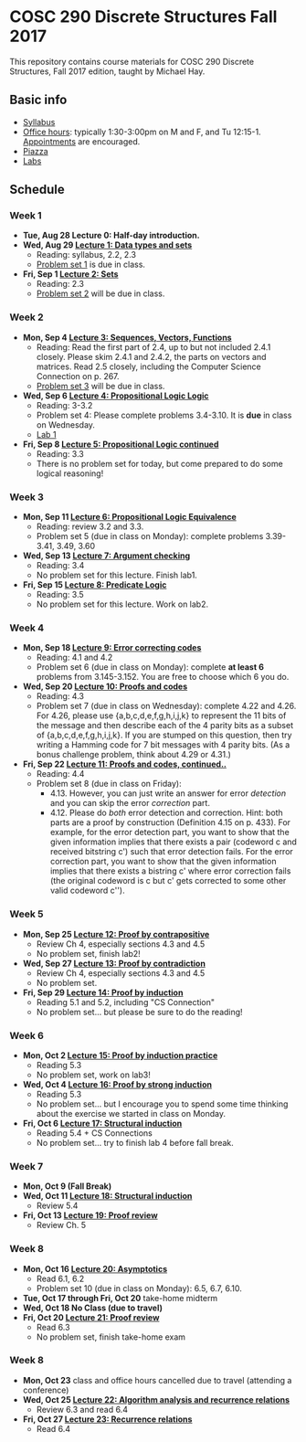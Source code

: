 # COSC 290 Discrete Structures Fall 2017

This repository contains course materials for COSC 290 Discrete Structures, Fall 2017 edition, taught by Michael Hay.

## Basic info

- [Syllabus](syllabus.pdf)
- [Office hours](https://goo.gl/6STXDi): typically 1:30-3:00pm on M and F, and Tu 12:15-1. [Appointments](https://goo.gl/6STXDi) are encouraged.
- [Piazza](https://piazza.com/class/j6wy4c4b6j73om)
- [Labs](https://github.com/colgate-cosc290/cosc290-fall2017/tree/master/labs/)

## Schedule

### Week 1

- **Tue, Aug 28 Lecture 0:  Half-day introduction.**
- **Wed, Aug 29 [Lecture 1:  Data types and sets](lecture/lecture1basics.pdf)**
    + Reading: syllabus, 2.2, 2.3
    + [Problem set 1](problemsets/ps1.pdf) is due in class.
- **Fri, Sep 1 [Lecture 2: Sets](lecture/lecture2sets.pdf)**
    + Reading: 2.3
    + [Problem set 2](problemsets/ps2.pdf) will be due in class.

### Week 2

- **Mon, Sep 4 [Lecture 3: Sequences, Vectors, Functions](lecture/lecture3functions.pdf)**
    + Reading: Read the first part of 2.4, up to but not included 2.4.1 closely.  Please skim 2.4.1 and 2.4.2, the parts on vectors and matrices.  Read 2.5 closely, including the Computer Science Connection on p. 267.
    + [Problem set 3](problemsets/ps3.pdf) will be due in class.
- **Wed, Sep 6 [Lecture 4: Propositional Logic Logic](lecture/lecture4propositional_logic.pdf)**
    + Reading: 3-3.2
    + Problem set 4: Please complete problems 3.4-3.10. It is **due** in class on Wednesday.
    + [Lab 1](labs/lab1/README.md)
- **Fri, Sep 8 [Lecture 5: Propositional Logic continued](lecture/lecture5propositional_logic.pdf)**
    + Reading: 3.3
    + There is no problem set for today, but come prepared to do some logical reasoning!

### Week 3

- **Mon, Sep 11 [Lecture 6: Propositional Logic Equivalence](lecture/lecture6equivalences.pdf)**
    + Reading: review 3.2 and 3.3.
    + Problem set 5 (due in class on Monday): complete problems 3.39-3.41, 3.49, 3.60
- **Wed, Sep 13 [Lecture 7: Argument checking](lecture/lecture7arguments.pdf)**
    + Reading: 3.4
    + No problem set for this lecture.  Finish lab1.
- **Fri, Sep 15 [Lecture 8: Predicate Logic](lecture/lecture8predicate_logic.pdf)**
    + Reading: 3.5
    + No problem set for this lecture.  Work on lab2.

### Week 4

- **Mon, Sep 18 [Lecture 9: Error correcting codes](lecture/lecture9error_correcting_codes.pdf)**
    + Reading: 4.1 and 4.2
    + Problem set 6 (due in class on Monday): complete **at least 6** problems from 3.145-3.152.  You are free to choose which 6 you do.
- **Wed, Sep 20 [Lecture 10: Proofs and codes](lecture/lecture10proofs_and_codes.pdf)**
    + Reading: 4.3
    + Problem set 7 (due in class on Wednesday): complete 4.22 and 4.26.  For 4.26, please use {a,b,c,d,e,f,g,h,i,j,k} to represent the 11 bits of the message and then describe each of the 4 parity bits as a subset of {a,b,c,d,e,f,g,h,i,j,k}.  If you are stumped on this question, then try writing a Hamming code for 7 bit messages with 4 parity bits.  (As a bonus challenge problem, think about 4.29 or 4.31.)
- **Fri, Sep 22 [Lecture 11: Proofs and codes, continued..](lecture/lecture11.pdf)**
    + Reading: 4.4
    + Problem set 8 (due in class on Friday):
      * 4.13.  However, you can just write an answer for error *detection* and you can skip the error *correction* part.
      * 4.12.  Please do *both* error detection and correction.  Hint: both parts are a proof by construction (Definition 4.15 on p. 433).  For example, for the error detection part, you want to show that the given information implies that there exists a pair (codeword c and received bitstring c') such that error detection fails.  For the error correction part, you want to show that the given information implies that there exists a bistring c' where error correction fails (the original codeword is c but c' gets corrected to some other valid codeword c'').

### Week 5

- **Mon, Sep 25 [Lecture 12: Proof by contrapositive](lecture/lecture12proof_by_contrapositive.pdf)**
  + Review Ch 4, especially sections 4.3 and 4.5
  + No problem set, finish lab2!
- **Wed, Sep 27 [Lecture 13: Proof by contradiction](lecture/lecture13proof_by_contradiction.pdf)**
  + Review Ch 4, especially sections 4.3 and 4.5
  + No problem set.
- **Fri, Sep 29 [Lecture 14: Proof by induction](lecture/lecture14proof_by_induction.pdf)**
  + Reading 5.1 and 5.2, including "CS Connection"
  + No problem set...  but please be sure to do the reading!

### Week 6

- **Mon, Oct 2 [Lecture 15: Proof by induction practice](lecture/lecture15exercise.pdf)**
  + Reading 5.3
  + No problem set, work on lab3!
- **Wed, Oct 4 [Lecture 16: Proof by strong induction](lecture/lecture16strong_induction.pdf)**
  + Reading 5.3
  + No problem set...  but I encourage you to spend some time thinking about the exercise we started in class on Monday.
- **Fri, Oct 6 [Lecture 17: Structural induction](lecture/lecture17structural_induction.pdf)**
    + Reading 5.4 + CS Connections
    + No problem set...  try to finish lab 4 before fall break.

### Week 7

- **Mon, Oct 9 (Fall Break)**
- **Wed, Oct 11 [Lecture 18: Structural induction](lecture/lecture18structural_induction2.pdf)**
  + Review 5.4
- **Fri, Oct 13 [Lecture 19: Proof review](lecture/lecture19proof_wrapup.pdf)**
    + Review Ch. 5

### Week 8

- **Mon, Oct 16 [Lecture 20: Asymptotics](lecture/lecture20asymptotics.pdf)**
  + Read 6.1, 6.2
  + Problem set 10 (due in class on Monday): 6.5, 6.7, 6.10.
- **Tue, Oct 17 through Fri, Oct 20** take-home midterm
- **Wed, Oct 18 No Class (due to travel)**
- **Fri, Oct 20 [Lecture 21: Proof review](lecture/lecture21proof_review.pdf)**
    + Read 6.3
    + No problem set, finish take-home exam

### Week 8

- **Mon, Oct 23** class and office hours cancelled due to travel (attending a conference)
- **Wed, Oct 25 [Lecture 22: Algorithm analysis and recurrence relations](lecture/lecture22algorithm_analysis.pdf)**
    + Review 6.3 and read 6.4
- **Fri, Oct 27 [Lecture 23: Recurrence relations](lecture/lecture23recurrence_relations.pdf)**
  + Read 6.4
